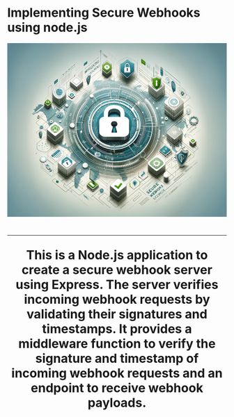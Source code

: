 # Implementing Secure Webhooks using node.js


<p align="center">
  <img src="./banner.png" alt="Implementing Secure Webhooks using node.js" width="1000" height="400" />
</p>

<h1 align="center"Implementing Secure Webhooks using node.js</h1>

<hr />

This is a Node.js application to create a secure webhook server using Express. The server verifies incoming webhook requests by validating their signatures and timestamps. It provides a middleware function to verify the signature and timestamp of incoming webhook requests and an endpoint to receive webhook payloads.
